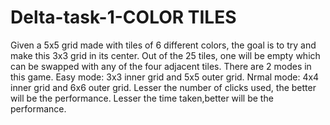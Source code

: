 # Delta-task-1-COLOR TILES
Given a 5x5 grid made with tiles of 6 different colors, the goal is to try and make this 3x3 grid in its center. Out of the 25 tiles, one will be empty which can be swapped with any of the four adjacent tiles.
There are 2 modes in this game. Easy mode: 3x3 inner grid and 5x5 outer grid. Nrmal mode: 4x4 inner grid and 6x6 outer grid.
Lesser the number of clicks used, the better will be the performance.
Lesser the time taken,better will be the performance.
